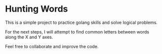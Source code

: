 # Hunting Words

This is a simple project to practice golang skills and solve logical problems.

For the next steps, I will attempt to find common letters between words along the X and Y axes.

Feel free to collaborate and improve the code.